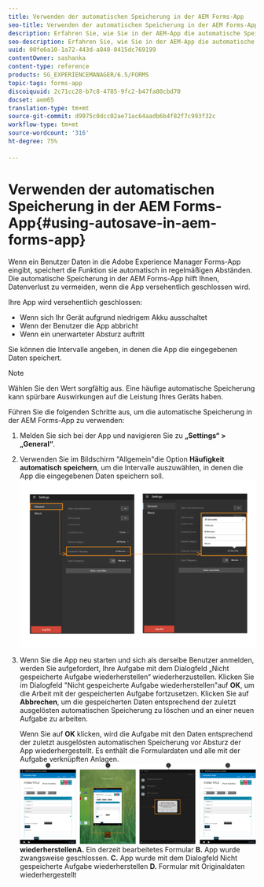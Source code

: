 ```yaml
---
title: Verwenden der automatischen Speicherung in der AEM Forms-App
seo-title: Verwenden der automatischen Speicherung in der AEM Forms-App
description: Erfahren Sie, wie Sie in der AEM-App die automatische Speicherung verwenden, mit der Sie Datenverlust vermeiden können.
seo-description: Erfahren Sie, wie Sie in der AEM-App die automatische Speicherung verwenden, mit der Sie Datenverlust vermeiden können.
uuid: 00fe6a10-1a72-443d-a840-0415dc769199
contentOwner: sashanka
content-type: reference
products: SG_EXPERIENCEMANAGER/6.5/FORMS
topic-tags: forms-app
discoiquuid: 2c71cc28-b7c8-4785-9fc2-b47fa80cbd70
docset: aem65
translation-type: tm+mt
source-git-commit: d9975c0dcc02ae71ac64aadb6b4f82f7c993f32c
workflow-type: tm+mt
source-wordcount: '316'
ht-degree: 75%

---
```



# Verwenden der automatischen Speicherung in der AEM Forms-App{#using-autosave-in-aem-forms-app}

Wenn ein Benutzer Daten in die Adobe Experience Manager Forms-App eingibt, speichert die Funktion sie automatisch in regelmäßigen Abständen. Die automatische Speicherung in der AEM Forms-App hilft Ihnen, Datenverlust zu vermeiden, wenn die App versehentlich geschlossen wird.

Ihre App wird versehentlich geschlossen:

* Wenn sich Ihr Gerät aufgrund niedrigem Akku ausschaltet
* Wenn der Benutzer die App abbricht
* Wenn ein unerwarteter Absturz auftritt

Sie können die Intervalle angeben, in denen die App die eingegebenen Daten speichert.

>[!NOTE]
>
>Wählen Sie den Wert sorgfältig aus. Eine häufige automatische Speicherung kann spürbare Auswirkungen auf die Leistung Ihres Geräts haben.

Führen Sie die folgenden Schritte aus, um die automatische Speicherung in der AEM Forms-App zu verwenden:

1. Melden Sie sich bei der App und navigieren Sie zu **„Settings“ > „General“**.
1. Verwenden Sie im Bildschirm &quot;Allgemein&quot;die Option **Häufigkeit automatisch speichern**, um die Intervalle auszuwählen, in denen die App die eingegebenen Daten speichern soll.
   [![Einstellung „Autosave Frequency“](assets/using-autosave-freq-07.png)](assets/using-autosave-freq-07-1.png)

1. Wenn Sie die App neu starten und sich als derselbe Benutzer anmelden, werden Sie aufgefordert, Ihre Aufgabe mit dem Dialogfeld „Nicht gespeicherte Aufgabe wiederherstellen“ wiederherzustellen. Klicken Sie im Dialogfeld &quot;Nicht gespeicherte Aufgabe wiederherstellen&quot;auf **OK**, um die Arbeit mit der gespeicherten Aufgabe fortzusetzen. Klicken Sie auf **Abbrechen**, um die gespeicherten Daten entsprechend der zuletzt ausgelösten automatischen Speicherung zu löschen und an einer neuen Aufgabe zu arbeiten.

   Wenn Sie auf **OK** klicken, wird die Aufgabe mit den Daten entsprechend der zuletzt ausgelösten automatischen Speicherung vor Absturz der App wiederhergestellt. Es enthält die Formulardaten und alle mit der Aufgabe verknüpften Anlagen.
   [ ![Abrufen einer Aufgabe ](assets/autosave-flow.png)](assets/using-autosave-freq-06.png)**wiederherstellenA.** Ein derzeit bearbeitetes Formular  **B.** App wurde zwangsweise geschlossen.  **C.** App wurde mit dem Dialogfeld Nicht gespeicherte Aufgabe wiederherstellen  **D.** Formular mit Originaldaten wiederhergestellt

